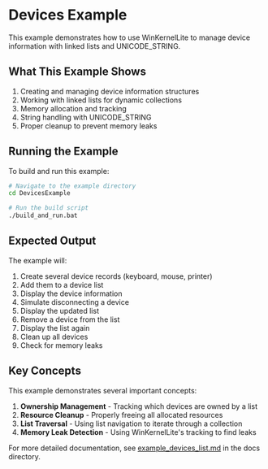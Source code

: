 # Devices Example

This example demonstrates how to use WinKernelLite to manage device information with linked lists and UNICODE_STRING.

## What This Example Shows

1. Creating and managing device information structures
2. Working with linked lists for dynamic collections
3. Memory allocation and tracking
4. String handling with UNICODE_STRING
5. Proper cleanup to prevent memory leaks

## Running the Example

To build and run this example:

```bash
# Navigate to the example directory
cd DevicesExample

# Run the build script
./build_and_run.bat
```

## Expected Output

The example will:

1. Create several device records (keyboard, mouse, printer)
2. Add them to a device list
3. Display the device information
4. Simulate disconnecting a device
5. Display the updated list
6. Remove a device from the list
7. Display the list again
8. Clean up all devices
9. Check for memory leaks

## Key Concepts

This example demonstrates several important concepts:

1. **Ownership Management** - Tracking which devices are owned by a list
2. **Resource Cleanup** - Properly freeing all allocated resources
3. **List Traversal** - Using list navigation to iterate through a collection
4. **Memory Leak Detection** - Using WinKernelLite's tracking to find leaks

For more detailed documentation, see [example_devices_list.md](../../docs/example_devices_list.md) in the docs directory.
